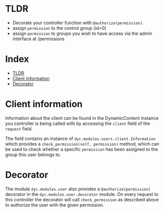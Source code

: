 # TLDR
- Decorate your controller function with `@authorize(permission)`.
- assign `permission` to the control group (id=0)
- assign `permission` to groups you wish to have access via the admin interface at /permissions

# Index

- [TLDR](#tldr)
- [Client information](#client-information)
- [Decorator](#decorator)

# Client information

Information about the client can be found in the DynamicContent instance you controller is being called with by accessing the `client` field of the `request` field.

The field contains an instance of `dyc.modules.users.client.Information` which provides a `check_permission(self, permission)` method, which can be used to check whether a specific `permission` has been assigned to the group this user belongs to.

# Decorator

The module `dyc.modules.user` also provides a `@authorize(permission)` decorator in the `dyc.modules.user.decorator` module. On every request to this controller the decorator will call `check_permission` as described above to authorize the user with the given permission.
